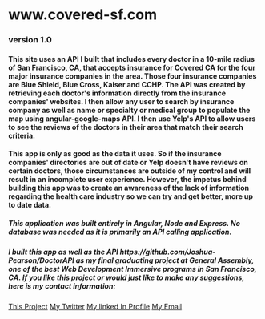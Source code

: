 <h1> www.covered-sf.com</h1><h3>version 1.0</h3>

<h4> This site uses an API I built that includes every doctor in a 10-mile radius of San Francisco, CA, that accepts insurance for Covered CA for the four major insurance companies in the area. Those four insurance companies are Blue Shield, Blue Cross, Kaiser and CCHP. The API was created by retrieving each doctor's information directly from the insurance companies' websites. I then allow any user to search by insurance company as well as name or specialty or medical group to populate the map using angular-google-maps API. I then use Yelp's API to allow users to see the reviews of the doctors in their area that match their search criteria. </h4>

<h4> This app is only as good as the data it uses. So if the insurance companies' directories are out of date or Yelp doesn't have reviews on certain doctors, those circumstances are outside of my control and will result in an incomplete user experience. However, the impetus behind building this app was to create an awareness of the lack of information regarding the health care industry so we can try and get better, more up to date data. </h4>


<h5> This application was built entirely in Angular, Node and Express. No database was needed as it is primarily an API calling application.</h5>

<h5> I built this app as well as the API <a>https://github.com/Joshua-Pearson/DoctorAPI</a> as my final graduating project at General Assembly, one of the best Web Development Immersive programs in San Francisco, CA. If you like this project or would just like to make any suggestions, here is my contact information:</h5>

<a href="www.covered-sf.com">This Project</a>
<a href="www.twitter.com/joshuapears0n">My Twitter</a>
<a href="www.linkedin.com/in/joshuapears0n">My linked In Profile</a>
<a href="joshua.david.pearson@gmail.com">My Email</a>